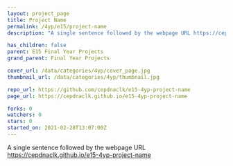 ```yaml
---
layout: project_page
title: Project Name
permalink: /4yp/e15/project-name
description: "A single sentence followed by the webpage URL https://cepdnaclk.github.io/e15-4yp-project-name"

has_children: false
parent: E15 Final Year Projects
grand_parent: Final Year Projects

cover_url: /data/categories/4yp/cover_page.jpg
thumbnail_url: /data/categories/4yp/thumbnail.jpg

repo_url: https://github.com/cepdnaclk/e15-4yp-project-name
page_url: https://cepdnaclk.github.io/e15-4yp-project-name

forks: 0
watchers: 0
stars: 0
started_on: 2021-02-28T13:07:00Z
---
```

A single sentence followed by the webpage URL https://cepdnaclk.github.io/e15-4yp-project-name

